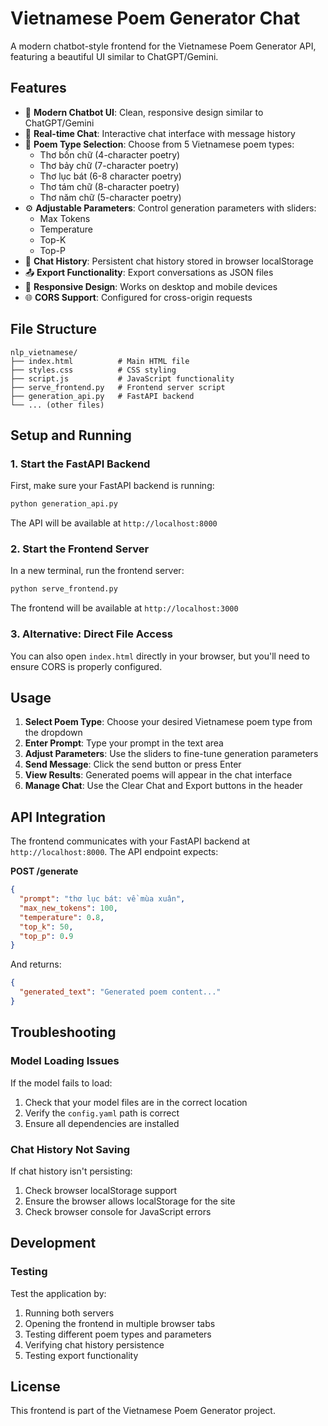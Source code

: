 # Vietnamese Poem Generator Chat

A modern chatbot-style frontend for the Vietnamese Poem Generator API, featuring a beautiful UI similar to ChatGPT/Gemini.

## Features

- 🎨 **Modern Chatbot UI**: Clean, responsive design similar to ChatGPT/Gemini
- 💬 **Real-time Chat**: Interactive chat interface with message history
- 📝 **Poem Type Selection**: Choose from 5 Vietnamese poem types:
  - Thơ bốn chữ (4-character poetry)
  - Thơ bảy chữ (7-character poetry)
  - Thơ lục bát (6-8 character poetry)
  - Thơ tám chữ (8-character poetry)
  - Thơ năm chữ (5-character poetry)
- ⚙️ **Adjustable Parameters**: Control generation parameters with sliders:
  - Max Tokens
  - Temperature
  - Top-K
  - Top-P
- 💾 **Chat History**: Persistent chat history stored in browser localStorage
- 📤 **Export Functionality**: Export conversations as JSON files
- 📱 **Responsive Design**: Works on desktop and mobile devices
- 🌐 **CORS Support**: Configured for cross-origin requests

## File Structure

```
nlp_vietnamese/
├── index.html          # Main HTML file
├── styles.css          # CSS styling
├── script.js           # JavaScript functionality
├── serve_frontend.py   # Frontend server script
├── generation_api.py   # FastAPI backend
└── ... (other files)
```

## Setup and Running

### 1. Start the FastAPI Backend

First, make sure your FastAPI backend is running:

```bash
python generation_api.py
```

The API will be available at `http://localhost:8000`

### 2. Start the Frontend Server

In a new terminal, run the frontend server:

```bash
python serve_frontend.py
```

The frontend will be available at `http://localhost:3000`

### 3. Alternative: Direct File Access

You can also open `index.html` directly in your browser, but you'll need to ensure CORS is properly configured.

## Usage

1. **Select Poem Type**: Choose your desired Vietnamese poem type from the dropdown
2. **Enter Prompt**: Type your prompt in the text area
3. **Adjust Parameters**: Use the sliders to fine-tune generation parameters
4. **Send Message**: Click the send button or press Enter
5. **View Results**: Generated poems will appear in the chat interface
6. **Manage Chat**: Use the Clear Chat and Export buttons in the header

## API Integration

The frontend communicates with your FastAPI backend at `http://localhost:8000`. The API endpoint expects:

**POST /generate**
```json
{
  "prompt": "thơ lục bát: về mùa xuân",
  "max_new_tokens": 100,
  "temperature": 0.8,
  "top_k": 50,
  "top_p": 0.9
}
```

And returns:
```json
{
  "generated_text": "Generated poem content..."
}
```

## Troubleshooting

### Model Loading Issues
If the model fails to load:
1. Check that your model files are in the correct location
2. Verify the `config.yaml` path is correct
3. Ensure all dependencies are installed

### Chat History Not Saving
If chat history isn't persisting:
1. Check browser localStorage support
2. Ensure the browser allows localStorage for the site
3. Check browser console for JavaScript errors

## Development

### Testing

Test the application by:
1. Running both servers
2. Opening the frontend in multiple browser tabs
3. Testing different poem types and parameters
4. Verifying chat history persistence
5. Testing export functionality

## License

This frontend is part of the Vietnamese Poem Generator project.
